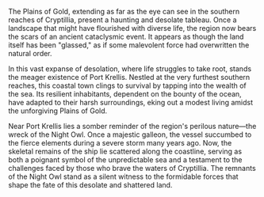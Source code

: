 The Plains of Gold, extending as far as the eye can see in the southern reaches of Cryptillia, present a haunting and desolate tableau. Once a landscape that might have flourished with diverse life, the region now bears the scars of an ancient cataclysmic event. It appears as though the land itself has been "glassed," as if some malevolent force had overwritten the natural order.

In this vast expanse of desolation, where life struggles to take root, stands the meager existence of Port Krellis. Nestled at the very furthest southern reaches, this coastal town clings to survival by tapping into the wealth of the sea. Its resilient inhabitants, dependent on the bounty of the ocean, have adapted to their harsh surroundings, eking out a modest living amidst the unforgiving Plains of Gold.

Near Port Krellis lies a somber reminder of the region's perilous nature—the wreck of the Night Owl. Once a majestic galleon, the vessel succumbed to the fierce elements during a severe storm many years ago. Now, the skeletal remains of the ship lie scattered along the coastline, serving as both a poignant symbol of the unpredictable sea and a testament to the challenges faced by those who brave the waters of Cryptillia. The remnants of the Night Owl stand as a silent witness to the formidable forces that shape the fate of this desolate and shattered land.